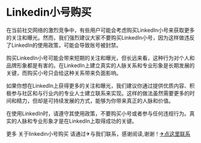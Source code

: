 # Linkedin小号购买

在当前社交网络的激烈竞争中，有些用户可能会考虑购买LinkedIn小号来获取更多的关注和曝光。然而，我们强烈建议大家不要购买LinkedIn小号，因为这样做违反了LinkedIn的使用政策，可能会导致账号被封禁。

购买LinkedIn小号可能会带来短期的关注和曝光，但长远来看，这种行为对个人和品牌形象都是有害的。在LinkedIn上建立真实的人脉关系和专业形象是长期发展的关键，而购买小号只会给这种关系带来负面影响。

如果你想在LinkedIn上获得更多的关注和曝光，我们建议你通过提供优质内容、积极参与社区和与行业内的专业人士建立联系来实现。这样的做法虽然需要更多的时间和精力，但却是可持续发展的方式，能够为你带来真正的人脉和价值。

在使用LinkedIn时，请遵守其使用政策，不要购买小号或者参与任何违规行为。真实的人脉和专业形象才是在LinkedIn上取得成功的关键。

更多 关于linkedin小号购买 请通过✈与我们联系，感谢阅读,谢谢！[✈点这里联系](https://gg.k02.cc)